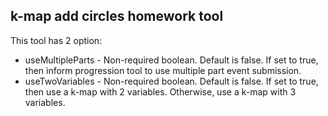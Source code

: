 ## k-map add circles homework tool

This tool has 2 option:
* useMultipleParts - Non-required boolean. Default is false. If set to true, then inform progression tool to use multiple part event submission.
* useTwoVariables - Non-required boolean. Default is false. If set to true, then use a k-map with 2 variables. Otherwise, use a k-map with 3 variables.